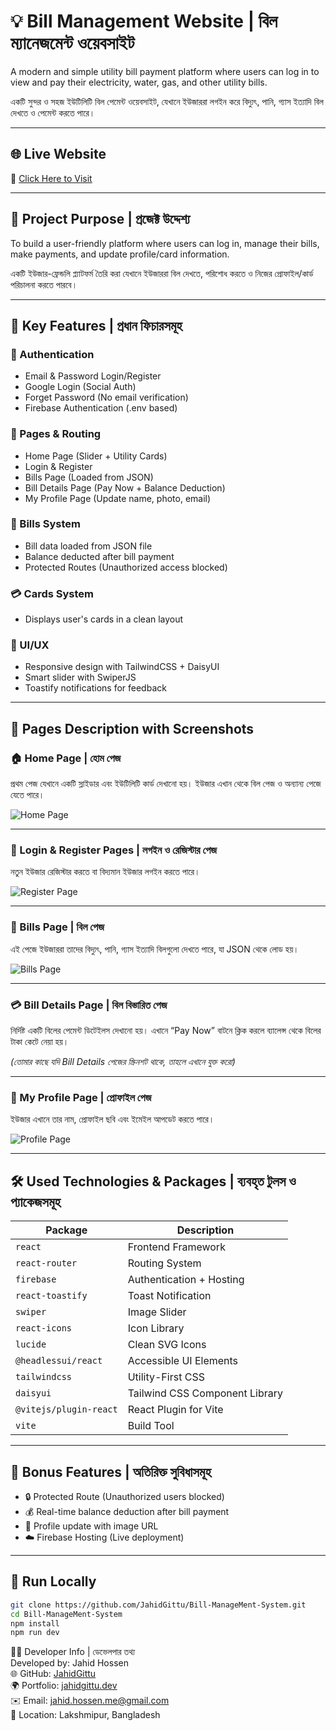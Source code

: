# 💡 Bill Management Website | বিল ম্যানেজমেন্ট ওয়েবসাইট

A modern and simple utility bill payment platform where users can log in to view and pay their electricity, water, gas, and other utility bills.

একটি সুন্দর ও সহজ ইউটিলিটি বিল পেমেন্ট ওয়েবসাইট, যেখানে ইউজাররা লগইন করে বিদ্যুৎ, পানি, গ্যাস ইত্যাদি বিল দেখতে ও পেমেন্ট করতে পারে।

---

## 🌐 Live Website

🔗 [Click Here to Visit](https://bill-management-system-1b076.web.app/)

---

## 🎯 Project Purpose | প্রজেক্ট উদ্দেশ্য

To build a user-friendly platform where users can log in, manage their bills, make payments, and update profile/card information.

একটি ইউজার-ফ্রেন্ডলি প্ল্যাটফর্ম তৈরি করা যেখানে ইউজাররা বিল দেখতে, পরিশোধ করতে ও নিজের প্রোফাইল/কার্ড পরিচালনা করতে পারবে।

---

## 🚀 Key Features | প্রধান ফিচারসমূহ

### 🔐 Authentication
- Email & Password Login/Register
- Google Login (Social Auth)
- Forget Password (No email verification)
- Firebase Authentication (.env based)

### 📄 Pages & Routing
- Home Page (Slider + Utility Cards)
- Login & Register
- Bills Page (Loaded from JSON)
- Bill Details Page (Pay Now + Balance Deduction)
- My Profile Page (Update name, photo, email)

### 🧾 Bills System
- Bill data loaded from JSON file
- Balance deducted after bill payment
- Protected Routes (Unauthorized access blocked)

### 💳 Cards System
- Displays user's cards in a clean layout

### 🎨 UI/UX
- Responsive design with TailwindCSS + DaisyUI
- Smart slider with SwiperJS
- Toastify notifications for feedback

---

## 📄 Pages Description with Screenshots

### 🏠 Home Page | হোম পেজ  
প্রথম পেজ যেখানে একটি স্লাইডার এবং ইউটিলিটি কার্ড দেখানো হয়। ইউজার এখান থেকে বিল পেজ ও অন্যান্য পেজে যেতে পারে।

![Home Page](./screenshots/Home.png)

---

### 🔐 Login & Register Pages | লগইন ও রেজিস্টার পেজ  
নতুন ইউজার রেজিস্টার করতে বা বিদ্যমান ইউজার লগইন করতে পারে।

![Register Page](./screenshots/register.png)

---

### 🧾 Bills Page | বিল পেজ  
এই পেজে ইউজাররা তাদের বিদ্যুৎ, পানি, গ্যাস ইত্যাদি বিলগুলো দেখতে পারে, যা JSON থেকে লোড হয়।

![Bills Page](./screenshots/Bills.png)

---

### 💳 Bill Details Page | বিল বিস্তারিত পেজ  
নির্দিষ্ট একটি বিলের পেমেন্ট ডিটেইলস দেখানো হয়। এখানে “Pay Now” বাটনে ক্লিক করলে ব্যালেন্স থেকে বিলের টাকা কেটে নেয়া হয়।

*(তোমার কাছে যদি Bill Details পেজের স্ক্রিনশট থাকে, তাহলে এখানে যুক্ত করো)*

---

### 👤 My Profile Page | প্রোফাইল পেজ  
ইউজার এখানে তার নাম, প্রোফাইল ছবি এবং ইমেইল আপডেট করতে পারে।

![Profile Page](./screenshots/ProfilePage.png)

---

## 🛠️ Used Technologies & Packages | ব্যবহৃত টুলস ও প্যাকেজসমূহ

| Package                | Description                     |
|------------------------|---------------------------------|
| `react`               | Frontend Framework              |
| `react-router`        | Routing System                  |
| `firebase`            | Authentication + Hosting        |
| `react-toastify`      | Toast Notification              |
| `swiper`              | Image Slider                    |
| `react-icons`         | Icon Library                    |
| `lucide`              | Clean SVG Icons                 |
| `@headlessui/react`   | Accessible UI Elements          |
| `tailwindcss`         | Utility-First CSS               |
| `daisyui`             | Tailwind CSS Component Library  |
| `@vitejs/plugin-react`| React Plugin for Vite           |
| `vite`                | Build Tool                      |

---

## 🧪 Bonus Features | অতিরিক্ত সুবিধাসমূহ

- 🔒 Protected Route (Unauthorized users blocked)
- 💰 Real-time balance deduction after bill payment
- 📸 Profile update with image URL
- ☁️ Firebase Hosting (Live deployment)

---


## 🧭 Run Locally 

```bash
git clone https://github.com/JahidGittu/Bill-ManageMent-System.git
cd Bill-ManageMent-System
npm install
npm run dev
```

👨‍💻 Developer Info | ডেভেলপার তথ্য </br>
Developed by: Jahid Hossen </br>
🌐 GitHub: [JahidGittu](https://github.com/JahidGittu) </br>
🌍 Portfolio: <a href="http://jahid-portfolio.surge.sh/" target="_blank">jahidgittu.dev</a> </br>
✉️ Email: jahid.hossen.me@gmail.com </br>
📍 Location: Lakshmipur, Bangladesh
